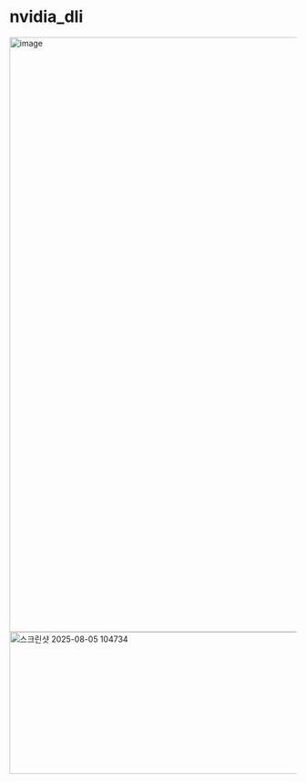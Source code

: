 # nvidia_dli
<img width="1200" height="1044" alt="image" src="https://github.com/user-attachments/assets/744bd381-1c86-4299-acbb-417e61b0e02f" />
<img width="963" height="249" alt="스크린샷 2025-08-05 104734" src="https://github.com/user-attachments/assets/e7105b53-0046-4bff-9a9d-350f0a3a0332" />
